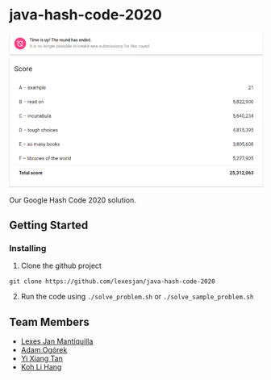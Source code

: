 # java-hash-code-2020

![banner](/images/final_score.png)

Our Google Hash Code 2020 solution.

## Getting Started
### Installing
1. Clone the github project
  ```
  git clone https://github.com/lexesjan/java-hash-code-2020
  ```
2. Run the code using ```./solve_problem.sh``` or ```./solve_sample_problem.sh```


## Team Members
 - [Lexes Jan Mantiquilla](https://github.com/lexesjan)
 - [Adam Ogórek](https://github.com/AdamOgorek)
 - [Yi Xiang Tan](https://github.com/dabreadman)
 - [Koh Li Hang](https://github.com/Hugo-99)
